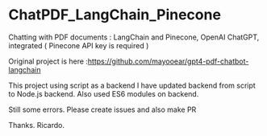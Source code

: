 # ChatPDF_LangChain_Pinecone
Chatting with PDF documents : LangChain and Pinecone, OpenAI ChatGPT,  integrated ( Pinecone API key is required )

Original project is here :https://github.com/mayooear/gpt4-pdf-chatbot-langchain

This project using script as a backend
I have updated backend from script to Node.js backend.
Also used ES6 modules on backend.

Still some errors.
Please create issues and also make PR 

Thanks.
Ricardo.

